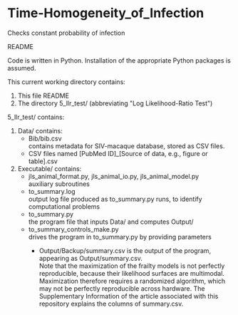 # Time-Homogeneity_of_Infection
Checks constant probability of infection

README

Code is written in Python.
Installation of the appropriate Python packages is assumed.

This current working directory contains:
    <ol>
        <li>This file README</li>
        <li>The directory 5_llr_test/ (abbreviating "Log Likelihood-Ratio Test")</li>
    </ol>
5_llr_test/ contains:  
    <ol>
    <li>Data/ contains:  
        <ul>
            <li>Bib/bib.csv  
            contains metadata for SIV-macaque database, stored as CSV files.</li>
            <li>CSV files
            named [PubMed ID]_[Source of data, e.g., figure or table].csv</li> 
        </ul>
    <li>Executable/ contains:  
        <ul>
            <li>jls_animal_format.py, jls_animal_io.py, jls_animal_model.py  
                auxiliary subroutines</li>
            <li>to_summary.log  
            output log file produced as to_summary.py runs, to identify computational problems</li>
           <li>to_summary.py  
            the program file that inputs Data/ and computes Output/</li>
            <li>to_summary_controls_make.py  
            drives the program in to_summary.py by providing parameters</li>
        <ul>
    </li> 
    <li>Output/Backup/summary.csv is the output of the program, appearing as Output/summary.csv.  
        Note that the maximization of the frailty models is not perfectly reproducible, 
        because their likelihood surfaces are multimodal. Maximization therefore requires a 
        randomized algorithm, which may not be perfectly reproducible across hardware. The
        Supplementary Information of the article associated with this repository explains the 
        columns of summary.csv.</li>
    </ol>
        

